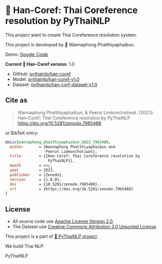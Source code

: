# 🪿 Han-Coref: Thai Coreference resolution by PyThaiNLP

This project want to create Thai Coreference resolution system.

This project is developed by 🪿 Wannaphong Phatthiyaphaibun.

Demo: [Google Colab](https://colab.research.google.com/github/PyThaiNLP/han-coref/blob/main/demo.ipynb)


**Current 🪿 Han-Coref version**: 1.0

- GitHub: [pythainlp/han-coref](https://github.com/pythainlp/han-coref)
- Model: [pythainlp/han-coref-v1.0](https://huggingface.co/pythainlp/han-coref-v1.0)
- Dataset: [pythainlp/han-corf-dataset-v1.0](https://huggingface.co/datasets/pythainlp/han-corf-dataset-v1.0)

## Cite as

> Wannaphong Phatthiyaphaibun, & Peerat Limkonchotiwat. (2023). Han-Coref: Thai Coreference resolution by PyThaiNLP. https://doi.org/10.5281/zenodo.7965488

or BibTeX entry:

``` bib
@misc{wannaphong_phatthiyaphaibun_2023_7965488,
  author       = {Wannaphong Phatthiyaphaibun and
                  Peerat Limkonchotiwat},
  title        = {{Han-Coref: Thai Coreference resolution by 
                   PyThaiNLP}},
  month        = may,
  year         = 2023,
  publisher    = {Zenodo},
  version      = {1.0.0},
  doi          = {10.5281/zenodo.7965488},
  url          = {https://doi.org/10.5281/zenodo.7965488}
}
```

## License
- All source code use [Apache License Version 2.0](http://www.apache.org/licenses/LICENSE-2.0).
- The Dataset use [Creative Commons Attribution 3.0 Unported License](https://creativecommons.org/licenses/by/3.0/).


This project is a part of [🪿 PyThaiNLP project](https://github.com/PyThaiNLP/).


We build Thai NLP.

PyThaiNLP
